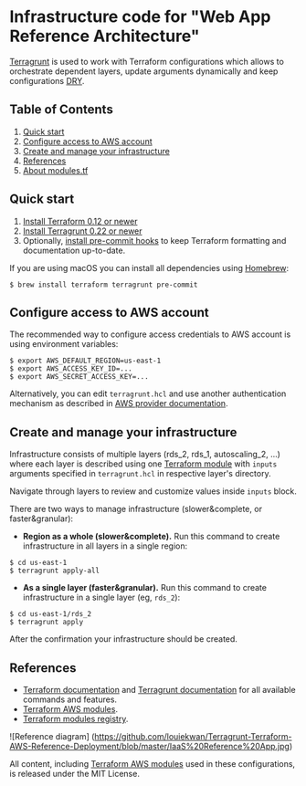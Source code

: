 # Infrastructure code for "Web App Reference Architecture"


[Terragrunt](https://terragrunt.gruntwork.io/) is used to work with Terraform configurations which allows to orchestrate dependent layers, update arguments dynamically and keep configurations [DRY](https://en.wikipedia.org/wiki/Don%27t_repeat_yourself).

## Table of Contents

1. [Quick start](#quick-start)
1. [Configure access to AWS account](#configure-access-to-aws-account)
1. [Create and manage your infrastructure](#create-and-manage-your-infrastructure)
1. [References](#references)
1. [About modules.tf](#about-modulestf)


## Quick start

1. [Install Terraform 0.12 or newer](https://www.terraform.io/intro/getting-started/install.html)
1. [Install Terragrunt 0.22 or newer](https://terragrunt.gruntwork.io/docs/getting-started/install/)
1. Optionally, [install pre-commit hooks](https://pre-commit.com/#install) to keep Terraform formatting and documentation up-to-date.

If you are using macOS you can install all dependencies using [Homebrew](https://brew.sh/):

    $ brew install terraform terragrunt pre-commit

## Configure access to AWS account

The recommended way to configure access credentials to AWS account is using environment variables:

```
$ export AWS_DEFAULT_REGION=us-east-1
$ export AWS_ACCESS_KEY_ID=...
$ export AWS_SECRET_ACCESS_KEY=...
```

Alternatively, you can edit `terragrunt.hcl` and use another authentication mechanism as described in [AWS provider documentation](https://www.terraform.io/docs/providers/aws/index.html#authentication).

## Create and manage your infrastructure

Infrastructure consists of multiple layers (rds_2, rds_1, autoscaling_2, ...) where each layer is described using one [Terraform module](https://www.terraform.io/docs/configuration/modules.html) with `inputs` arguments specified in `terragrunt.hcl` in respective layer's directory.

Navigate through layers to review and customize values inside `inputs` block.

There are two ways to manage infrastructure (slower&complete, or faster&granular):
- **Region as a whole (slower&complete).** Run this command to create infrastructure in all layers in a single region:

```
$ cd us-east-1
$ terragrunt apply-all
```

- **As a single layer (faster&granular).** Run this command to create infrastructure in a single layer (eg, `rds_2`):

```
$ cd us-east-1/rds_2
$ terragrunt apply
```

After the confirmation your infrastructure should be created.


## References

* [Terraform documentation](https://www.terraform.io/docs/) and [Terragrunt documentation](https://terragrunt.gruntwork.io/docs/) for all available commands and features.
* [Terraform AWS modules](https://github.com/terraform-aws-modules/).
* [Terraform modules registry](https://registry.terraform.io/).

![Reference diagram] (https://github.com/louiekwan/Terragrunt-Terraform-AWS-Reference-Deployment/blob/master/IaaS%20Reference%20App.jpg)

All content, including [Terraform AWS modules](https://github.com/terraform-aws-modules/) used in these configurations, is released under the MIT License.
